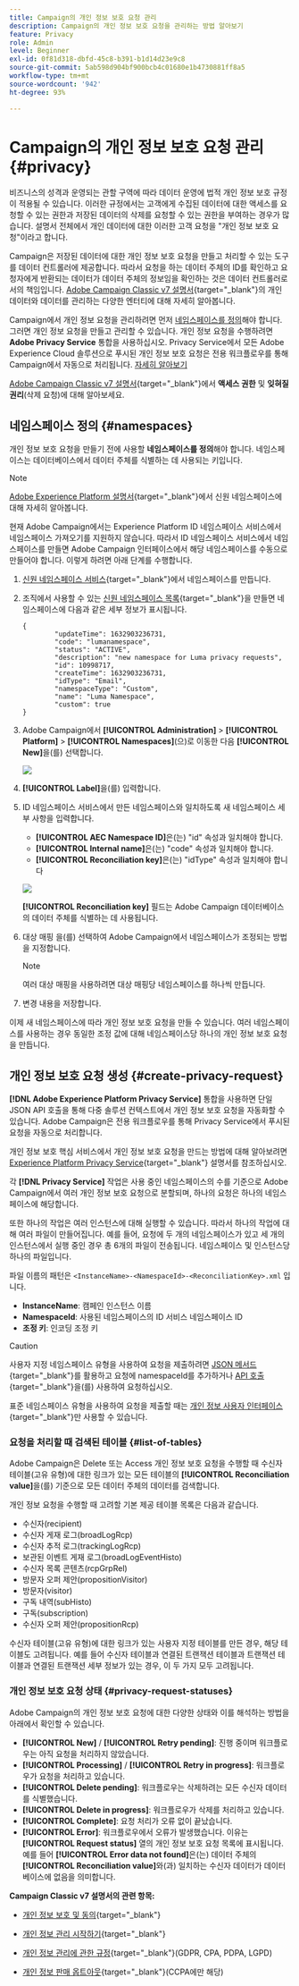 ```yaml
---
title: Campaign의 개인 정보 보호 요청 관리
description: Campaign의 개인 정보 보호 요청을 관리하는 방법 알아보기
feature: Privacy
role: Admin
level: Beginner
exl-id: 0f81d318-dbfd-45c8-b391-b1d14d23e9c8
source-git-commit: 5ab598d904bf900bcb4c01680e1b4730881ff8a5
workflow-type: tm+mt
source-wordcount: '942'
ht-degree: 93%

---
```


# Campaign의 개인 정보 보호 요청 관리 {#privacy}

비즈니스의 성격과 운영되는 관할 구역에 따라 데이터 운영에 법적 개인 정보 보호 규정이 적용될 수 있습니다. 이러한 규정에서는 고객에게 수집된 데이터에 대한 액세스를 요청할 수 있는 권한과 저장된 데이터의 삭제를 요청할 수 있는 권한을 부여하는 경우가 많습니다. 설명서 전체에서 개인 데이터에 대한 이러한 고객 요청을 &quot;개인 정보 보호 요청&quot;이라고 합니다.

 Campaign은 저장된 데이터에 대한 개인 정보 보호 요청을 만들고 처리할 수 있는 도구를 데이터 컨트롤러에 제공합니다. 따라서 요청을 하는 데이터 주체의 ID를 확인하고 요청자에게 반환되는 데이터가 데이터 주체의 정보임을 확인하는 것은 데이터 컨트롤러로서의 책임입니다. [Adobe Campaign Classic v7 설명서](https://experienceleague.adobe.com/docs/campaign-classic/using/getting-started/privacy/privacy-and-recommendations.html?lang=ko){target="_blank"}의 개인 데이터와 데이터를 관리하는 다양한 엔터티에 대해 자세히 알아봅니다.


Campaign에서 개인 정보 요청을 관리하려면 먼저 [네임스페이스를 정의](#namespaces)해야 합니다. 그러면 개인 정보 요청을 만들고 관리할 수 있습니다. 개인 정보 요청을 수행하려면 **Adobe Privacy Service** 통합을 사용하십시오.  Privacy Service에서 모든 Adobe Experience Cloud 솔루션으로 푸시된 개인 정보 보호 요청은 전용 워크플로우를 통해 Campaign에서 자동으로 처리됩니다. [자세히 알아보기](#create-privacy-request)

[Adobe Campaign Classic v7 설명서](https://experienceleague.adobe.com/docs/campaign-classic/using/getting-started/privacy/privacy-management.html?lang=ko){target="_blank"}에서 **액세스 권한** 및 **잊혀질 권리**(삭제 요청)에 대해 알아보세요.

<!--
>[!NOTE]
>
>This capability is available starting Campaign v8.3. To check your version, refer to [this section](compatibility-matrix.md#how-to-check-your-campaign-version-and-buildversion)-->

## 네임스페이스 정의 {#namespaces}

개인 정보 보호 요청을 만들기 전에 사용할 **네임스페이스를 정의**&#x200B;해야 합니다. 네임스페이스는 데이터베이스에서 데이터 주체를 식별하는 데 사용되는 키입니다.

>[!NOTE]
>
>[Adobe Experience Platform 설명서](https://experienceleague.adobe.com/docs/experience-platform/identity/namespaces.html?lang=ko){target="_blank"}에서 신원 네임스페이스에 대해 자세히 알아봅니다.

현재 Adobe Campaign에서는 Experience Platform ID 네임스페이스 서비스에서 네임스페이스 가져오기를 지원하지 않습니다. 따라서 ID 네임스페이스 서비스에서 네임스페이스를 만들면 Adobe Campaign 인터페이스에서 해당 네임스페이스를 수동으로 만들어야 합니다. 이렇게 하려면 아래 단계를 수행합니다.

<!--v7?
Three namespaces are available out-of-the-box: email, phone and mobile phone. If you need a different namespace (a recipient custom field, for example), you can create a new one from **[!UICONTROL Administration]** > **[!UICONTROL Platform]** > **[!UICONTROL Namespaces]**.

>[!NOTE]
>
>For optimal performance, it is recommended to use out-of-the-box namespaces.
-->

1. [신원 네임스페이스 서비스](https://developer.adobe.com/experience-platform-apis/references/identity-service/#tag/Identity-Namespace?lang=ko){target="_blank"}에서 네임스페이스를 만듭니다.

1. 조직에서 사용할 수 있는 [신원 네임스페이스 목록](https://developer.adobe.com/experience-platform-apis/references/identity-service/#operation/getIdNamespaces){target="_blank"}을 만들면 네임스페이스에 다음과 같은 세부 정보가 표시됩니다.

   ```
   {
           "updateTime": 1632903236731,
           "code": "lumanamespace",
           "status": "ACTIVE",
           "description": "new namespace for Luma privacy requests",
           "id": 10998717,
           "createTime": 1632903236731,
           "idType": "Email",
           "namespaceType": "Custom",
           "name": "Luma Namespace",
           "custom": true
   }
   ```

1. Adobe Campaign에서 **[!UICONTROL Administration]** > **[!UICONTROL Platform]** > **[!UICONTROL Namespaces]**(으)로 이동한 다음 **[!UICONTROL New]**&#x200B;을(를) 선택합니다.

   ![](assets/privacy-namespaces-new.png)

1. **[!UICONTROL Label]**&#x200B;을(를) 입력합니다.

1. ID 네임스페이스 서비스에서 만든 네임스페이스와 일치하도록 새 네임스페이스 세부 사항을 입력합니다.

   * **[!UICONTROL AEC Namespace ID]**&#x200B;은(는) &quot;id&quot; 속성과 일치해야 합니다.
   * **[!UICONTROL Internal name]**&#x200B;은(는) &quot;code&quot; 속성과 일치해야 합니다.
   * **[!UICONTROL Reconciliation key]**&#x200B;은(는) &quot;idType&quot; 속성과 일치해야 합니다

   ![](assets/privacy-namespaces-details.png)

   **[!UICONTROL Reconciliation key]** 필드는 Adobe Campaign 데이터베이스의 데이터 주체를 식별하는 데 사용됩니다.

1. 대상 매핑 <!--(**[!UICONTROL Recipients]**, **[!UICONTROL Real time event]** or **[!UICONTROL Subscriptions]**)-->을(를) 선택하여 Adobe Campaign에서 네임스페이스가 조정되는 방법을 지정합니다.

   >[!NOTE]
   >
   >여러 대상 매핑을 사용하려면 대상 매핑당 네임스페이스를 하나씩 만듭니다.

1. 변경 내용을 저장합니다.

이제 새 네임스페이스에 따라 개인 정보 보호 요청을 만들 수 있습니다. 여러 네임스페이스를 사용하는 경우 동일한 조정 값에 대해 네임스페이스당 하나의 개인 정보 보호 요청을 만듭니다.

## 개인 정보 보호 요청 생성 {#create-privacy-request}

**[!DNL Adobe Experience Platform Privacy Service]** 통합을 사용하면 단일 JSON API 호출을 통해 다중 솔루션 컨텍스트에서 개인 정보 보호 요청을 자동화할 수 있습니다. Adobe Campaign은 전용 워크플로우를 통해 Privacy Service에서 푸시된 요청을 자동으로 처리합니다.

개인 정보 보호 핵심 서비스에서 개인 정보 보호 요청을 만드는 방법에 대해 알아보려면 [Experience Platform Privacy Service](https://experienceleague.adobe.com/docs/experience-platform/privacy/home.html?lang=ko){target="_blank"} 설명서를 참조하십시오.

각 **[!DNL Privacy Service]** 작업은 사용 중인 네임스페이스의 수를 기준으로 Adobe Campaign에서 여러 개인 정보 보호 요청으로 분할되며, 하나의 요청은 하나의 네임스페이스에 해당합니다.

또한 하나의 작업은 여러 인스턴스에 대해 실행할 수 있습니다. 따라서 하나의 작업에 대해 여러 파일이 만들어집니다. 예를 들어, 요청에 두 개의 네임스페이스가 있고 세 개의 인스턴스에서 실행 중인 경우 총 6개의 파일이 전송됩니다. 네임스페이스 및 인스턴스당 하나의 파일입니다.

파일 이름의 패턴은 `<InstanceName>-<NamespaceId>-<ReconciliationKey>.xml` 입니다.

* **InstanceName**: 캠페인 인스턴스 이름
* **NamespaceId**: 사용된 네임스페이스의 ID 서비스 네임스페이스 ID
* **조정 키**: 인코딩 조정 키

>[!CAUTION]
>
>사용자 지정 네임스페이스 유형을 사용하여 요청을 제출하려면 [JSON 메서드](https://experienceleague.adobe.com/docs/experience-platform/privacy/ui/user-guide.html?lang=ko#json){target="_blank"}를 활용하고 요청에 namespaceId를 추가하거나 [API 호출](https://experienceleague.adobe.com/docs/experience-platform/privacy/api/privacy-jobs.html?lang=ko#access-delete){target="_blank"}을(를) 사용하여 요청하십시오.
>
>표준 네임스페이스 유형을 사용하여 요청을 제출할 때는 [개인 정보 사용자 인터페이스](https://experienceleague.adobe.com/docs/experience-platform/privacy/ui/user-guide.html?lang=ko#request-builder){target="_blank"}만 사용할 수 있습니다.

### 요청을 처리할 때 검색된 테이블 {#list-of-tables}

Adobe Campaign은 Delete 또는 Access 개인 정보 보호 요청을 수행할 때 수신자 테이블(고유 유형)에 대한 링크가 있는 모든 테이블의 **[!UICONTROL Reconciliation value]**&#x200B;을(를) 기준으로 모든 데이터 주체의 데이터를 검색합니다.

개인 정보 요청을 수행할 때 고려할 기본 제공 테이블 목록은 다음과 같습니다.

* 수신자(recipient)
* 수신자 게재 로그(broadLogRcp)
* 수신자 추적 로그(trackingLogRcp)
* 보관된 이벤트 게재 로그(broadLogEventHisto)
* 수신자 목록 콘텐츠(rcpGrpRel)
* 방문자 오퍼 제안(propositionVisitor)
* 방문자(visitor)
* 구독 내역(subHisto)
* 구독(subscription)
* 수신자 오퍼 제안(propositionRcp)

수신자 테이블(고유 유형)에 대한 링크가 있는 사용자 지정 테이블를 만든 경우, 해당 테이블도 고려됩니다. 예를 들어 수신자 테이블과 연결된 트랜잭션 테이블과 트랜잭션 테이블과 연결된 트랜잭션 세부 정보가 있는 경우, 이 두 가지 모두 고려됩니다.
<!--
>[!CAUTION]
>
>If you perform Privacy batch requests using profile deletion workflows, please take into consideration the following remarks:
>* Profile deletion via workflows do not process children tables.
>* You need to handle the deletion for all the children tables.
>* Adobe recommends that you create an ETL workflow that add the lines to delete in the Privacy Access table and let the **[!UICONTROL Delete privacy requests data]** workflow perform the deletion. We suggest to limit to 200 profiles per day to delete for performance reasons.-->

### 개인 정보 보호 요청 상태 {#privacy-request-statuses}

Adobe Campaign의 개인 정보 보호 요청에 대한 다양한 상태와 이를 해석하는 방법을 아래에서 확인할 수 있습니다.

* **[!UICONTROL New]** / **[!UICONTROL Retry pending]**: 진행 중이며 워크플로우는 아직 요청을 처리하지 않았습니다.
* **[!UICONTROL Processing]** / **[!UICONTROL Retry in progress]**: 워크플로우가 요청을 처리하고 있습니다.
* **[!UICONTROL Delete pending]**: 워크플로우는 삭제하려는 모든 수신자 데이터를 식별했습니다.
* **[!UICONTROL Delete in progress]**: 워크플로우가 삭제를 처리하고 있습니다.
* **[!UICONTROL Complete]**: 요청 처리가 오류 없이 끝났습니다.
* **[!UICONTROL Error]**: 워크플로우에서 오류가 발생했습니다. 이유는 **[!UICONTROL Request status]** 열의 개인 정보 보호 요청 목록에 표시됩니다. 예를 들어 **[!UICONTROL Error data not found]**&#x200B;은(는) 데이터 주체의 **[!UICONTROL Reconciliation value]**&#x200B;와(과) 일치하는 수신자 데이터가 데이터베이스에 없음을 의미합니다.

**Campaign Classic v7 설명서의 관련 항목:**

* [개인 정보 보호 및 동의](https://experienceleague.adobe.com/docs/campaign-classic/using/getting-started/privacy/privacy-and-recommendations.html?lang=ko){target="_blank"}

* [개인 정보 관리 시작하기](https://experienceleague.adobe.com/docs/campaign-classic/using/getting-started/privacy/privacy-management.html?lang=ko){target="_blank"}

* [개인 정보 관리에 관한 규정](https://experienceleague.adobe.com/docs/campaign-classic/using/getting-started/privacy/privacy-management.html?lang=ko){target="_blank"}(GDPR, CPA, PDPA, LGPD)

* [개인 정보 판매 옵트아웃](https://experienceleague.adobe.com/docs/campaign-classic/using/getting-started/privacy/privacy-requests/privacy-requests-ccpa.html?lang=ko){target="_blank"}(CCPA에만 해당)
